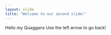 ```yaml
---
layout: slide
title: "Welcome to our second slide!"
---
```

Hello my Quaggans
Use the left arrow to go back!